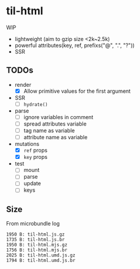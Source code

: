 # til-html

WIP

- lightweight (aim to gzip size <2k~2.5k)
- powerful attributes(key, ref, prefixs("@", ".", "?"))
- SSR

## TODOs

- render
  - [x] Allow primitive values for the first argument
- SSR
  - [ ] `hydrate()`
- parse
  - [ ] ignore variables in comment
  - [ ] spread attributes variable
  - [ ] tag name as variable
  - [ ] attribute name as variable
- mutations
  - [x] `ref` props
  - [x] `key` props
- test
  - [ ] mount
  - [ ] parse
  - [ ] update
  - [ ] keys

## Size

From microbundle log

```[sh]
1950 B: til-html.js.gz
1735 B: til-html.js.br
1950 B: til-html.mjs.gz
1756 B: til-html.mjs.br
2025 B: til-html.umd.js.gz
1794 B: til-html.umd.js.br
```
